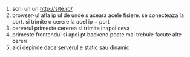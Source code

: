 1. scrii un url http://site.ro/
2. browser-ul afla ip ul de unde s aceara acele fisiere. se conecteaza la port. si trimite o cerere la acel ip + port
3. cerverul primeste cererea si trimite inapoi ceva
4. primeste frontendul si apoi pt backend poate mai trebuie facute alte cereri
5. aici depinde daca serverul e static sau dinamic

